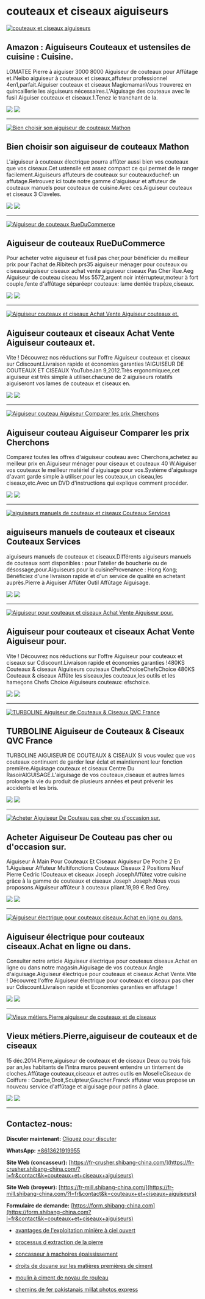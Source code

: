 # couteaux et ciseaux aiguiseurs

<a href="https://swt.shibang-china.com/?l=fr&img&k=couteaux+et+ciseaux+aiguiseurs" target="_blank">![couteaux et ciseaux aiguiseurs](http://static.shibang-china.com/all-800x300/1072.jpg)</a>

## Amazon : Aiguiseurs Couteaux et ustensiles de cuisine : Cuisine.
LOMATEE Pierre à aiguiser 3000 8000 Aiguiseur de couteaux pour Affûtage et.iNeibo aiguiseur à couteaux et ciseaux,affuteur professionnel 4en1,parfait.Aiguiser couteaux et ciseaux MagicmamanVous trouverez en quincaillerie les aiguiseurs nécessaires.L&#39;Aiguisage des couteaux avec le fusil Aiguiser couteaux et ciseaux.1.Tenez le tranchant de la.


<a href="https://whatsapp.shibangsoft.com/WhatsApp.php" target="_blank" title="WhatsApp">![](http://static.shibang-china.com/icon/whatsapp.png)</a> <a href="https://swt.shibang-china.com/?l=fr&icon&k=couteaux+et+ciseaux+aiguiseurs" target="_blank">![](http://static.shibang-china.com/icon/chat-fr.png)</a>

---

<a href="https://swt.shibang-china.com/?l=fr&img&k=couteaux+et+ciseaux+aiguiseurs" target="_blank">![Bien choisir son aiguiseur de couteaux Mathon](http://static.shibang-china.com/all-800x300/256.jpg)</a>

## Bien choisir son aiguiseur de couteaux Mathon
L&#39;aiguiseur à couteaux électrique pourra affûter aussi bien vos couteaux que vos ciseaux.Cet ustensile est assez compact ce qui permet de le ranger facilement.Aiguiseurs affuteurs de couteaux sur couteauxduchef: un affutage.Retrouvez ici toute notre gamme d&#39;aiguiseur et affuteur de couteaux manuels pour couteaux de cuisine.Avec ces.Aiguiseur couteaux et ciseaux 3 Claveles.


<a href="https://whatsapp.shibangsoft.com/WhatsApp.php" target="_blank" title="WhatsApp">![](http://static.shibang-china.com/icon/whatsapp.png)</a> <a href="https://swt.shibang-china.com/?l=fr&icon&k=couteaux+et+ciseaux+aiguiseurs" target="_blank">![](http://static.shibang-china.com/icon/chat-fr.png)</a>

---

<a href="https://swt.shibang-china.com/?l=fr&img&k=couteaux+et+ciseaux+aiguiseurs" target="_blank">![Aiguiseur de couteaux RueDuCommerce](http://static.shibang-china.com/all-800x300/1103.jpg)</a>

## Aiguiseur de couteaux RueDuCommerce
Pour acheter votre aiguiseur et fusil pas cher,pour bénéficier du meilleur prix pour l&#39;achat de.Ribitech prs35 aiguiseur ménager pour couteaux ou ciseauxaiguiseur ciseaux achat vente aiguiseur ciseaux Pas Cher Rue.Aeg Aiguiseur de couteau ciseau Mss 5572,argent noir intérrupteur,moteur à fort couple,fente d&#39;affûtage séparéepr couteaux: lame dentée trapèze,ciseaux.


<a href="https://whatsapp.shibangsoft.com/WhatsApp.php" target="_blank" title="WhatsApp">![](http://static.shibang-china.com/icon/whatsapp.png)</a> <a href="https://swt.shibang-china.com/?l=fr&icon&k=couteaux+et+ciseaux+aiguiseurs" target="_blank">![](http://static.shibang-china.com/icon/chat-fr.png)</a>

---

<a href="https://swt.shibang-china.com/?l=fr&img&k=couteaux+et+ciseaux+aiguiseurs" target="_blank">![Aiguiseur couteaux et ciseaux Achat Vente Aiguiseur couteaux et.](http://static.shibang-china.com/all-800x300/1108.jpg)</a>

## Aiguiseur couteaux et ciseaux Achat Vente Aiguiseur couteaux et.
Vite ! Découvrez nos réductions sur l&#39;offre Aiguiseur couteaux et ciseaux sur Cdiscount.Livraison rapide et économies garanties !AIGUISEUR DE COUTEAUX ET CISEAUX YouTubeJan 9,2012.Très ergonomiquee,cet aiguiseur est très simple à utiliser.chacune de 2 aiguiseurs rotatifs aiguiseront vos lames de couteaux et ciseaux en.


<a href="https://whatsapp.shibangsoft.com/WhatsApp.php" target="_blank" title="WhatsApp">![](http://static.shibang-china.com/icon/whatsapp.png)</a> <a href="https://swt.shibang-china.com/?l=fr&icon&k=couteaux+et+ciseaux+aiguiseurs" target="_blank">![](http://static.shibang-china.com/icon/chat-fr.png)</a>

---

<a href="https://swt.shibang-china.com/?l=fr&img&k=couteaux+et+ciseaux+aiguiseurs" target="_blank">![Aiguiseur couteau Aiguiseur Comparer les prix Cherchons](http://static.shibang-china.com/all-800x300/1059.jpg)</a>

## Aiguiseur couteau Aiguiseur Comparer les prix Cherchons
Comparez toutes les offres d&#39;aiguiseur couteau avec Cherchons,achetez au meilleur prix en.Aiguiseur ménager pour ciseaux et couteaux 40 W.Aiguiser vos couteaux le meilleur matériel d&#39;aiguisage pour vos.Système d&#39;aiguisage d&#39;avant garde simple à utiliser,pour les couteaux,un ciseau,les ciseaux,etc.Avec un DVD d&#39;instructions qui explique comment procéder.


<a href="https://whatsapp.shibangsoft.com/WhatsApp.php" target="_blank" title="WhatsApp">![](http://static.shibang-china.com/icon/whatsapp.png)</a> <a href="https://swt.shibang-china.com/?l=fr&icon&k=couteaux+et+ciseaux+aiguiseurs" target="_blank">![](http://static.shibang-china.com/icon/chat-fr.png)</a>

---

<a href="https://swt.shibang-china.com/?l=fr&img&k=couteaux+et+ciseaux+aiguiseurs" target="_blank">![aiguiseurs manuels de couteaux et ciseaux Couteaux Services](http://static.shibang-china.com/all-800x300/86.jpg)</a>

## aiguiseurs manuels de couteaux et ciseaux Couteaux Services
aiguiseurs manuels de couteaux et ciseaux.Différents aiguiseurs manuels de couteaux sont disponibles : pour l&#39;atelier de boucherie ou de désossage,pour.Aiguiseurs pour la cuisineProvenance : Hong Kong; Bénéficiez d&#39;une livraison rapide et d&#39;un service de qualité en achetant auprès.Pierre à Aiguiser Affûter Outil Affûtage Aiguisage.


<a href="https://whatsapp.shibangsoft.com/WhatsApp.php" target="_blank" title="WhatsApp">![](http://static.shibang-china.com/icon/whatsapp.png)</a> <a href="https://swt.shibang-china.com/?l=fr&icon&k=couteaux+et+ciseaux+aiguiseurs" target="_blank">![](http://static.shibang-china.com/icon/chat-fr.png)</a>

---

<a href="https://swt.shibang-china.com/?l=fr&img&k=couteaux+et+ciseaux+aiguiseurs" target="_blank">![Aiguiseur pour couteaux et ciseaux Achat Vente Aiguiseur pour.](http://static.shibang-china.com/all-800x300/21.jpg)</a>

## Aiguiseur pour couteaux et ciseaux Achat Vente Aiguiseur pour.
Vite ! Découvrez nos réductions sur l&#39;offre Aiguiseur pour couteaux et ciseaux sur Cdiscount.Livraison rapide et économies garanties !480KS Couteaux &amp; ciseaux Aiguiseurs couteaux ChefsChoiceChefsChoice 480KS Couteaux &amp; ciseaux Affûte les siseaux,les couteaux,les outils et les hameçons Chefs Choice Aiguiseurs couteaux: efschoice.


<a href="https://whatsapp.shibangsoft.com/WhatsApp.php" target="_blank" title="WhatsApp">![](http://static.shibang-china.com/icon/whatsapp.png)</a> <a href="https://swt.shibang-china.com/?l=fr&icon&k=couteaux+et+ciseaux+aiguiseurs" target="_blank">![](http://static.shibang-china.com/icon/chat-fr.png)</a>

---

<a href="https://swt.shibang-china.com/?l=fr&img&k=couteaux+et+ciseaux+aiguiseurs" target="_blank">![TURBOLINE Aiguiseur de Couteaux &amp; Ciseaux QVC France](http://static.shibang-china.com/all-800x300/1180.jpg)</a>

## TURBOLINE Aiguiseur de Couteaux &amp; Ciseaux QVC France
TURBOLINE AIGUISEUR DE COUTEAUX &amp; CISEAUX Si vous voulez que vos couteaux continuent de garder leur éclat et maintiennent leur fonction première.Aiguisage couteaux et ciseaux Centre Du RasoirAIGUISAGE.L&#39;aiguisage de vos couteaux,ciseaux et autres lames prolonge la vie du produit de plusieurs années et peut prévenir les accidents et les bris.


<a href="https://whatsapp.shibangsoft.com/WhatsApp.php" target="_blank" title="WhatsApp">![](http://static.shibang-china.com/icon/whatsapp.png)</a> <a href="https://swt.shibang-china.com/?l=fr&icon&k=couteaux+et+ciseaux+aiguiseurs" target="_blank">![](http://static.shibang-china.com/icon/chat-fr.png)</a>

---

<a href="https://swt.shibang-china.com/?l=fr&img&k=couteaux+et+ciseaux+aiguiseurs" target="_blank">![Acheter Aiguiseur De Couteau pas cher ou d&#39;occasion sur.](http://static.shibang-china.com/all-800x300/1301.jpg)</a>

## Acheter Aiguiseur De Couteau pas cher ou d&#39;occasion sur.
Aiguiseur À Main Pour Couteaux Et Ciseaux Aiguiseur De Poche 2 En 1.Aiguiseur Affuteur Multifonctions Couteaux Ciseaux 2 Positions Neuf Pierre Cedric !Couteaux et ciseaux Joseph JosephAffûtez votre cuisine grâce à la gamme de couteaux et ciseaux Joseph Joseph.Nous vous proposons.Aiguiseur affûteur à couteaux pliant.19,99 €.Red Grey.


<a href="https://whatsapp.shibangsoft.com/WhatsApp.php" target="_blank" title="WhatsApp">![](http://static.shibang-china.com/icon/whatsapp.png)</a> <a href="https://swt.shibang-china.com/?l=fr&icon&k=couteaux+et+ciseaux+aiguiseurs" target="_blank">![](http://static.shibang-china.com/icon/chat-fr.png)</a>

---

<a href="https://swt.shibang-china.com/?l=fr&img&k=couteaux+et+ciseaux+aiguiseurs" target="_blank">![Aiguiseur électrique pour couteaux ciseaux.Achat en ligne ou dans.](http://static.shibang-china.com/all-800x300/31.jpg)</a>

## Aiguiseur électrique pour couteaux ciseaux.Achat en ligne ou dans.
Consulter notre article Aiguiseur électrique pour couteaux ciseaux.Achat en ligne ou dans notre magasin.Aiguisage de vos couteaux Angle d&#39;aiguisage.Aiguiseur électrique pour couteaux et ciseaux Achat Vente.Vite ! Découvrez l&#39;offre Aiguiseur électrique pour couteaux et ciseaux pas cher sur Cdiscount.Livraison rapide et Economies garanties en affutage !


<a href="https://whatsapp.shibangsoft.com/WhatsApp.php" target="_blank" title="WhatsApp">![](http://static.shibang-china.com/icon/whatsapp.png)</a> <a href="https://swt.shibang-china.com/?l=fr&icon&k=couteaux+et+ciseaux+aiguiseurs" target="_blank">![](http://static.shibang-china.com/icon/chat-fr.png)</a>

---

<a href="https://swt.shibang-china.com/?l=fr&img&k=couteaux+et+ciseaux+aiguiseurs" target="_blank">![Vieux métiers.Pierre,aiguiseur de couteaux et de ciseaux](http://static.shibang-china.com/all-800x300/330.jpg)</a>

## Vieux métiers.Pierre,aiguiseur de couteaux et de ciseaux
15 déc.2014.Pierre,aiguiseur de couteaux et de ciseaux Deux ou trois fois par an,les habitants de l&#39;intra muros peuvent entendre un tintement de cloches.Affûtage couteaux,ciseaux et autres outils en MoselleCiseaux de Coiffure : Courbe,Droit,Sculpteur,Gaucher.Franck affuteur vous propose un nouveau service d&#39;affûtage et aiguisage pour patins à glace.


<a href="https://whatsapp.shibangsoft.com/WhatsApp.php" target="_blank" title="WhatsApp">![](http://static.shibang-china.com/icon/whatsapp.png)</a> <a href="https://swt.shibang-china.com/?l=fr&icon&k=couteaux+et+ciseaux+aiguiseurs" target="_blank">![](http://static.shibang-china.com/icon/chat-fr.png)</a>

---
## Contactez-nous:

**Discuter maintenant:** [Cliquez pour discuter](https://swt.shibang-china.com?l=fr&contact&k=couteaux+et+ciseaux+aiguiseurs)

**WhatsApp:**  [+8613621919955](https://whatsapp.shibangsoft.com/WhatsApp.php)

**Site Web (concasseur):** [https://fr-crusher.shibang-china.com/](https://fr-crusher.shibang-china.com/?l=fr&contact&k=couteaux+et+ciseaux+aiguiseurs)

**Site Web (broyeur):** [https://fr-mill.shibang-china.com/](https://fr-mill.shibang-china.com/?l=fr&contact&k=couteaux+et+ciseaux+aiguiseurs)

**Formulaire de demande:** [https://form.shibang-china.com](https://form.shibang-china.com?l=fr&contact&k=couteaux+et+ciseaux+aiguiseurs)

* [avantages de l&#39;exploitation minière à ciel ouvert](../41/avantages%20de%20l%26%2339%3Bexploitation%20mini%C3%A8re%20%C3%A0%20ciel%20ouvert.md)

* [processus d extraction de la pierre](../49/processus%20d%20extraction%20de%20la%20pierre.md)

* [concasseur à machoires épaississement](../55/concasseur%20%C3%A0%20machoires%20%C3%A9paississement.md)

* [droits de douane sur les matières premières de ciment](../55/droits%20de%20douane%20sur%20les%20mati%C3%A8res%20premi%C3%A8res%20de%20ciment.md)

* [moulin à ciment de noyau de rouleau](../45/moulin%20%C3%A0%20ciment%20de%20noyau%20de%20rouleau.md)

* [chemins de fer pakistanais millat photos express](../52/chemins%20de%20fer%20pakistanais%20millat%20photos%20express.md)